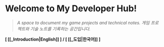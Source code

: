 # Welcome to My Developer Hub!
> *A space to document my game projects and technical notes.*
> *게임 프로젝트와 기술 노트를 기록하는 공간입니다.*

**[ [[_Introduction|English]] ] / [ [[_도입|한국어]] ]**